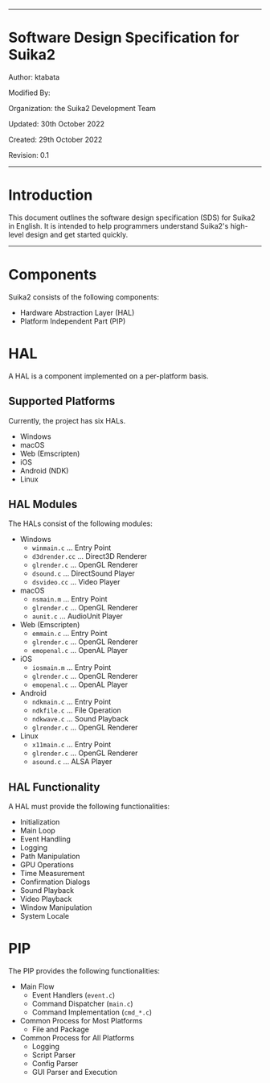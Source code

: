***

# Software Design Specification for Suika2

Author: ktabata

Modified By:

Organization: the Suika2 Development Team

Updated: 30th October 2022

Created: 29th October 2022

Revision: 0.1

***

# Introduction

This document outlines the software design specification (SDS) for Suika2 in English.
It is intended to help programmers understand Suika2's high-level design and get started quickly.

***

# Components

Suika2 consists of the following components:

* Hardware Abstraction Layer (HAL)
* Platform Independent Part (PIP)

# HAL

A HAL is a component implemented on a per-platform basis.

## Supported Platforms

Currently, the project has six HALs.

* Windows
* macOS
* Web (Emscripten)
* iOS
* Android (NDK)
* Linux

## HAL Modules

The HALs consist of the following modules:

* Windows
    * `winmain.c` ... Entry Point 
    * `d3drender.cc` ... Direct3D Renderer
    * `glrender.c` ... OpenGL Renderer
    * `dsound.c` ... DirectSound Player
    * `dsvideo.cc` ... Video Player
* macOS
    * `nsmain.m` ... Entry Point
    * `glrender.c` ... OpenGL Renderer
    * `aunit.c` ... AudioUnit Player
* Web (Emscripten)
    * `emmain.c` ... Entry Point
    * `glrender.c` ... OpenGL Renderer
    * `emopenal.c` ... OpenAL Player
* iOS
    * `iosmain.m` ... Entry Point
    * `glrender.c` ... OpenGL Renderer
    * `emopenal.c` ... OpenAL Player
* Android
    * `ndkmain.c` ... Entry Point
    * `ndkfile.c` ... File Operation
    * `ndkwave.c` ... Sound Playback
    * `glrender.c` ... OpenGL Renderer
* Linux
    * `x11main.c` ... Entry Point
    * `glrender.c` ... OpenGL Renderer
    * `asound.c` ... ALSA Player

## HAL Functionality

A HAL must provide the following functionalities:

* Initialization
* Main Loop
* Event Handling
* Logging
* Path Manipulation
* GPU Operations
* Time Measurement
* Confirmation Dialogs
* Sound Playback
* Video Playback
* Window Manipulation
* System Locale

# PIP

The PIP provides the following functionalities:

* Main Flow
    * Event Handlers (`event.c`)
    * Command Dispatcher (`main.c`)
    * Command Implementation (`cmd_*.c`)
* Common Process for Most Platforms
    * File and Package
* Common Process for All Platforms
    * Logging
    * Script Parser
    * Config Parser
    * GUI Parser and Execution
